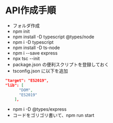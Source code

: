 
# API作成手順

- フォルダ作成
- npm init
- npm install -D typescript @types/node
- npm i -D typescript
- npm install -D ts-node
- npm i --save express
- npx tsc --init
- package.json の便利スクリプトを登録しておく
- tsconfig.json に以下を追加

```json
"target": "ES2019",
"lib": [
      "DOM",
      "ES2019"
    ],
```

- npm i -D @types/express
- コードをゴリゴリ書いて、npm run start
